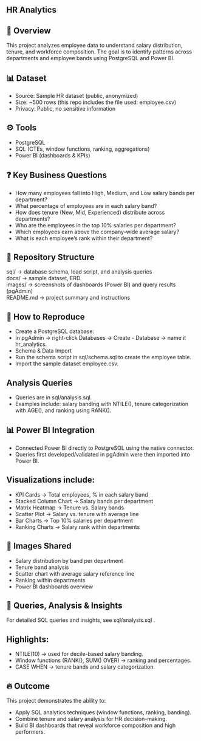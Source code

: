 ## HR Analytics

## 📌 Overview
This project analyzes employee data to understand salary distribution, tenure, and workforce composition.
The goal is to identify patterns across departments and employee bands using PostgreSQL and Power BI.

## 📊 Dataset
- Source: Sample HR dataset (public, anonymized)
- Size: ~500 rows (this repo includes the file used: employee.csv)
- Privacy: Public, no sensitive information

## ⚙️ Tools
- PostgreSQL
- SQL (CTEs, window functions, ranking, aggregations)
- Power BI (dashboards & KPIs)

## ❓ Key Business Questions
- How many employees fall into High, Medium, and Low salary bands per department?
- What percentage of employees are in each salary band?
- How does tenure (New, Mid, Experienced) distribute across departments?
- Who are the employees in the top 10% salaries per department?
- Which employees earn above the company-wide average salary?
- What is each employee’s rank within their department?

## 📂 Repository Structure

sql/        → database schema, load script, and analysis queries  
docs/       → sample dataset, ERD  
images/     → screenshots of dashboards (Power BI) and query results (pgAdmin)  
README.md   → project summary and instructions  


## 🚀 How to Reproduce
- Create a PostgreSQL database:
- In pgAdmin → right-click Databases → Create - Database → name it hr_analytics.
- Schema & Data Import
- Run the schema script in sql/schema.sql to create the employee table.
- Import the sample dataset employee.csv.

## Analysis Queries
- Queries are in sql/analysis.sql.
- Examples include: salary banding with NTILE(), tenure categorization with AGE(), and ranking using RANK().

## 📊 Power BI Integration
- Connected Power BI directly to PostgreSQL using the native connector.
- Queries first developed/validated in pgAdmin were then imported into Power BI.

## Visualizations include:
- KPI Cards → Total employees, % in each salary band
- Stacked Column Chart → Salary bands per department
- Matrix Heatmap → Tenure vs. Salary bands
- Scatter Plot → Salary vs. tenure with average line
- Bar Charts → Top 10% salaries per department
- Ranking Charts → Salary rank within departments

## 📸 Images Shared
- Salary distribution by band per department
- Tenure band analysis
- Scatter chart with average salary reference line
- Ranking within departments
- Power BI dashboards overview

## 📑 Queries, Analysis & Insights
For detailed SQL queries and insights, see sql/analysis.sql
.

## Highlights:
- NTILE(10) → used for decile-based salary banding.
- Window functions (RANK(), SUM() OVER) → ranking and percentages.
- CASE WHEN → tenure bands and salary categorization.

## 🔥 Outcome
This project demonstrates the ability to:
- Apply SQL analytics techniques (window functions, ranking, banding).
- Combine tenure and salary analysis for HR decision-making.
- Build BI dashboards that reveal workforce composition and high performers.
